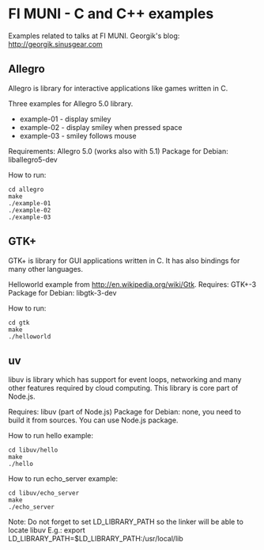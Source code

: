FI MUNI - C and C++ examples
============================

Examples related to talks at FI MUNI.
Georgik's blog: http://georgik.sinusgear.com

Allegro
-------

Allegro is library for interactive applications like games written in C.

Three examples for Allegro 5.0 library.
- example-01 - display smiley
- example-02 - display smiley when pressed space
- example-03 - smiley follows mouse

Requirements: Allegro 5.0 (works also with 5.1)
Package for Debian: liballegro5-dev

How to run:

    cd allegro
    make
    ./example-01
    ./example-02
    ./example-03

GTK+
----

GTK+ is library for GUI applications written in C. 
It has also bindings for many other languages.

Helloworld example from http://en.wikipedia.org/wiki/Gtk.
Requires: GTK+-3
Package for Debian: libgtk-3-dev

How to run:

    cd gtk
    make
    ./helloworld

uv
--

libuv is library which has support for event loops, networking and many other
features required by cloud computing. This library is core part of Node.js.

Requires: libuv (part of Node.js)
Package for Debian: none, you need to build it from sources. You can use Node.js package.

How to run hello example:

    cd libuv/hello
    make
    ./hello

How to run echo_server example:

    cd libuv/echo_server
    make
    ./echo_server

Note: Do not forget to set LD_LIBRARY_PATH so the linker will be able to locate libuv
 E.g.: export LD_LIBRARY_PATH=$LD_LIBRARY_PATH:/usr/local/lib
